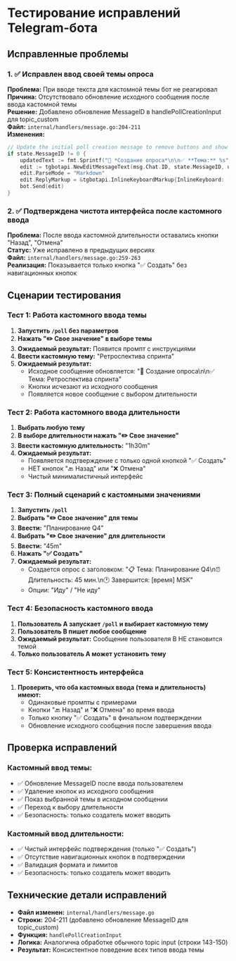 # Тестирование исправлений Telegram-бота

## Исправленные проблемы

### 1. ✅ Исправлен ввод своей темы опроса
**Проблема:** При вводе текста для кастомной темы бот не реагировал  
**Причина:** Отсутствовало обновление исходного сообщения после ввода кастомной темы  
**Решение:** Добавлено обновление MessageID в handlePollCreationInput для topic_custom  
**Файл:** `internal/handlers/message.go:204-211`  
**Изменения:**
```go
// Update the initial poll creation message to remove buttons and show selected topic
if state.MessageID != 0 {
    updatedText := fmt.Sprintf("📝 *Создание опроса*\n\n✅ **Тема:** %s", topic)
    edit := tgbotapi.NewEditMessageText(msg.Chat.ID, state.MessageID, updatedText)
    edit.ParseMode = "Markdown"
    edit.ReplyMarkup = &tgbotapi.InlineKeyboardMarkup{InlineKeyboard: [][]tgbotapi.InlineKeyboardButton{}}
    bot.Send(edit)
}
```

### 2. ✅ Подтверждена чистота интерфейса после кастомного ввода
**Проблема:** После ввода кастомной длительности оставались кнопки "Назад", "Отмена"  
**Статус:** Уже исправлено в предыдущих версиях  
**Файл:** `internal/handlers/message.go:259-263`  
**Реализация:** Показывается только кнопка "✅ Создать" без навигационных кнопок

## Сценарии тестирования

### Тест 1: Работа кастомного ввода темы
1. **Запустить `/poll` без параметров**
2. **Нажать "✏️ Свое значение" в выборе темы**
3. **Ожидаемый результат:** Появится промпт с инструкциями
4. **Ввести кастомную тему:** "Ретроспектива спринта"
5. **Ожидаемый результат:** 
   - Исходное сообщение обновляется: "📝 Создание опроса\n\n✅ Тема: Ретроспектива спринта"
   - Кнопки исчезают из исходного сообщения
   - Появляется новое сообщение с выбором длительности

### Тест 2: Работа кастомного ввода длительности  
1. **Выбрать любую тему**
2. **В выборе длительности нажать "✏️ Свое значение"**
3. **Ввести кастомную длительность:** "1h30m"
4. **Ожидаемый результат:**
   - Появляется подтверждение с только одной кнопкой "✅ Создать"
   - НЕТ кнопок "🔙 Назад" или "❌ Отмена"
   - Чистый минималистичный интерфейс

### Тест 3: Полный сценарий с кастомными значениями
1. **Запустить `/poll`**
2. **Выбрать "✏️ Свое значение" для темы**
3. **Ввести:** "Планирование Q4"
4. **Выбрать "✏️ Свое значение" для длительности**
5. **Ввести:** "45m"
6. **Нажать "✅ Создать"**
7. **Ожидаемый результат:**
   - Создается опрос с заголовком: "📋 Тема: Планирование Q4\n⏰ Длительность: 45 мин.\n🕐 Завершится: [время] MSK"
   - Опции: "Иду" / "Не иду"

### Тест 4: Безопасность кастомного ввода
1. **Пользователь A запускает `/poll` и выбирает кастомную тему**
2. **Пользователь B пишет любое сообщение**
3. **Ожидаемый результат:** Сообщение пользователя B НЕ становится темой
4. **Только пользователь A может установить тему**

### Тест 5: Консистентность интерфейса
1. **Проверить, что оба кастомных ввода (тема и длительность) имеют:**
   - Одинаковые промпты с примерами
   - Кнопки "🔙 Назад" и "❌ Отмена" во время ввода
   - Только кнопку "✅ Создать" в финальном подтверждении
   - Обновление исходного сообщения после завершения ввода

## Проверка исправлений

### Кастомный ввод темы:
- ✅ Обновление MessageID после ввода пользователем
- ✅ Удаление кнопок из исходного сообщения  
- ✅ Показ выбранной темы в исходном сообщении
- ✅ Переход к выбору длительности
- ✅ Безопасность: только создатель может вводить

### Кастомный ввод длительности:
- ✅ Чистый интерфейс подтверждения (только "✅ Создать")
- ✅ Отсутствие навигационных кнопок в подтверждении
- ✅ Валидация формата и лимитов
- ✅ Безопасность: только создатель может вводить

## Технические детали исправлений
- **Файл изменен:** `internal/handlers/message.go`
- **Строки:** 204-211 (добавлено обновление MessageID для topic_custom)
- **Функция:** `handlePollCreationInput`
- **Логика:** Аналогична обработке обычного topic input (строки 143-150)
- **Результат:** Консистентное поведение всех типов ввода темы